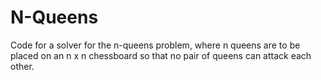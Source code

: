 # N-Queens

Code for a solver for the n-queens problem, where n queens are to be placed on an n x n chessboard so that no pair of queens can attack each other. 

